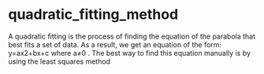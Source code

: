 # quadratic_fitting_method
A quadratic fitting is the process of finding the equation of the parabola that best fits a set of data. As a result, we get an equation of the form: y=ax2+bx+c where a≠0 . The best way to find this equation manually is by using the least squares method
